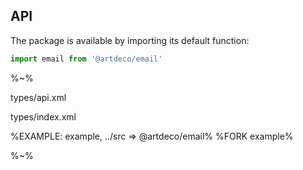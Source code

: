 ## API

The package is available by importing its default function:

```js
import email from '@artdeco/email'
```

%~%

<typedef method="email">types/api.xml</typedef>

<typedef>types/index.xml</typedef>

%EXAMPLE: example, ../src => @artdeco/email%
%FORK example%

%~%